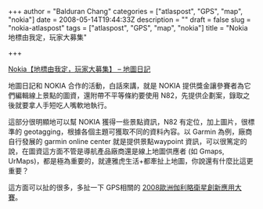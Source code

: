 +++
author = "Balduran Chang"
categories = ["atlaspost", "GPS", "map", "nokia"]
date = 2008-05-14T19:44:33Z
description = ""
draft = false
slug = "nokia-atlaspost"
tags = ["atlaspost", "GPS", "map", "nokia"]
title = "Nokia 地標由我定，玩家大募集"

+++


[Nokia【地標由我定，玩家大募集】 – 地圖日記](http://www.atlaspost.com/NokiaMap/)

地圖日記和 NOKIA 合作的活動，白話來講，就是 NOKIA 提供獎金讓參賽者為它們編輯線上景點的圖資，還附帶不平等條約要使用 N82，先提供企劃案，錄取之後就要拿人手短吃人嘴軟地執行。

這部分很明顯地可以幫 NOKIA 獲得一些景點資訊，N82 有定位，加上圖片，很標準的 geotagging，根據各個主題可獲取不同的資料內容。以 Garmin 為例，廠商自行發展的 garmin online center 就是提供景點waypoint 資訊，可以很篤定的說，在圖資這方面不管是導航產品廠商還是線上地圖供應者 (如 Gmaps, UrMaps)，都是極為重要的，就連雅虎生活+都牽扯上地圖，你說還有什麼比這更重要？

這方面可以扯的很多，多扯一下 GPS相關的 [2008歐洲伽利略衛星創新應用大賽](http://galileo.itri.org.tw/index.html)。

